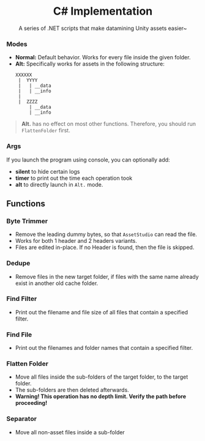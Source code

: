 <h1 align="center">C# Implementation</h1>
<p align="center">A series of .NET scripts that make datamining Unity assets easier~</p>

### Modes
- **Normal:** Default behavior. Works for every file inside the given folder.
- **Alt:** Specifically works for assets in the following structure:
    ```
    XXXXXX
     |  YYYY
     |   | __data
     |   | __info
     |
     |  ZZZZ
         | __data
         | __info
    ```

> **Alt.** has no effect on most other functions. Therefore, you should run `FlattenFolder` first.

### Args
If you launch the program using console, you can optionally add:
- **silent** to hide certain logs
- **timer** to print out the time each operation took
- **alt** to directly launch in `Alt.` mode.

## Functions

### Byte Trimmer
- Remove the leading dummy bytes, so that `AssetStudio` can read the file.
- Works for both 1 header and 2 headers variants.
- Files are edited in-place. If no Header is found, then the file is skipped.

### Dedupe
- Remove files in the new target folder, if files with the same name already exist in another old cache folder.

### Find Filter
- Print out the filename and file size of all files that contain a specified filter.

### Find File
- Print out the filenames and folder names that contain a specified filter.

### Flatten Folder
- Move all files inside the sub-folders of the target folder, to the target folder.
- The sub-folders are then deleted afterwards.
- **Warning! This operation has no depth limit. Verify the path before proceeding!**

### Separator
- Move all non-asset files inside a sub-folder
